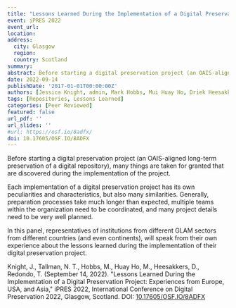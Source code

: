 ```yaml
---
title: "Lessons Learned During the Implementation of a Digital Preservation Project: Experiences from Europe, USA, and Asia"
event: iPRES 2022
event_url:
location:
address:
  city: Glasgow
  region:
  country: Scotland
summary:
abstract: Before starting a digital preservation project (an OAIS-aligned long-term preservation of a digital repository), many things are taken for granted that are discovered during the implementation of the project. Each implementation of a digital preservation project has its own peculiarities and characteristics, but also many similarities. Generally, preparation processes take much longer than expected, multiple teams within the organization need to be coordinated, and many project details need to be very well planned. In this panel, representatives of institutions from different GLAM sectors from different countries (and even continents), will speak from their own experience about the lessons learned during the implementation of their digital preservation project.
date: 2022-09-14
publishDate: '2017-01-01T00:00:00Z'
authors: [Jessica Knight, admin, Mark Hobbs, Mui Huay Ho, Driek Heesakkers, Teo Redondo]
tags: [Repositories, Lessons Learned]
categories: [Peer Reviewed]
featured: false
url_pdf: ''
url_slides: ''
#url: https://osf.io/8adfx/
doi: 10.17605/OSF.IO/8ADFX
---
```


Before starting a digital preservation project (an OAIS-aligned long-term preservation of a digital repository), many things are taken for granted that are discovered during the implementation of the project.

Each implementation of a digital preservation project has its own peculiarities and characteristics, but also many similarities. Generally, preparation processes take much longer than expected, multiple teams within the organization need to be coordinated, and many project details need to be very well planned.

In this panel, representatives of institutions from different GLAM sectors from different countries (and even continents), will speak from their own experience about the lessons learned during the implementation of their digital preservation project.

Knight, J., Tallman, N. T., Hobbs, M., Huay Ho, M., Heesakkers, D., Redondo, T. (September 14, 2022).
"Lessons Learned During the Implementation of a Digital Preservation Project: Experiences from
Europe, USA, and Asia," iPRES 2022, International Conference on Digital Preservation 2022,
Glasgow, Scotland. DOI: [10.17605/OSF.IO/8ADFX](https://10.17605/OSF.IO/8ADFX)